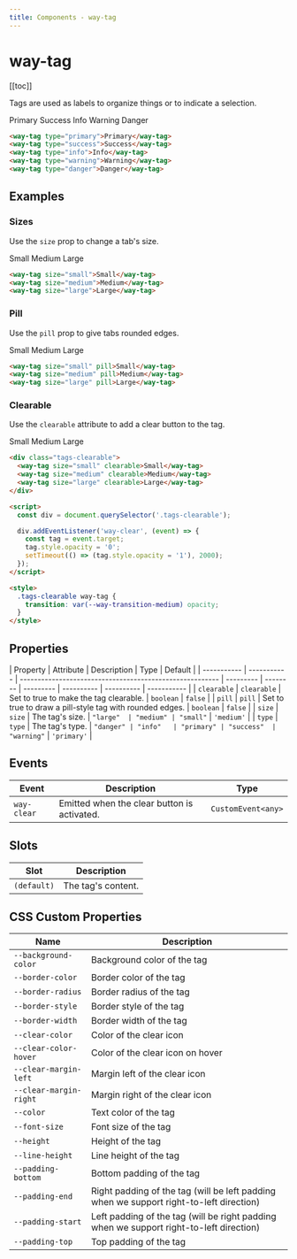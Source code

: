 ```yaml
---
title: Components - way-tag
---
```


# way-tag

[[toc]]

Tags are used as labels to organize things or to indicate a selection.

<way-tag type="primary">Primary</way-tag>
<way-tag type="success">Success</way-tag>
<way-tag type="info">Info</way-tag>
<way-tag type="warning">Warning</way-tag>
<way-tag type="danger">Danger</way-tag>

```html
<way-tag type="primary">Primary</way-tag>
<way-tag type="success">Success</way-tag>
<way-tag type="info">Info</way-tag>
<way-tag type="warning">Warning</way-tag>
<way-tag type="danger">Danger</way-tag>
```

## Examples

### Sizes

Use the `size` prop to change a tab's size.

<way-tag size="small">Small</way-tag>
<way-tag size="medium">Medium</way-tag>
<way-tag size="large">Large</way-tag>

```html
<way-tag size="small">Small</way-tag>
<way-tag size="medium">Medium</way-tag>
<way-tag size="large">Large</way-tag>
```

### Pill

Use the `pill` prop to give tabs rounded edges.

<way-tag size="small" pill>Small</way-tag>
<way-tag size="medium" pill>Medium</way-tag>
<way-tag size="large" pill>Large</way-tag>

```html
<way-tag size="small" pill>Small</way-tag>
<way-tag size="medium" pill>Medium</way-tag>
<way-tag size="large" pill>Large</way-tag>
```

### Clearable

Use the `clearable` attribute to add a clear button to the tag.

<div class="tags-clearable">
  <way-tag size="small" clearable>Small</way-tag>
  <way-tag size="medium" clearable>Medium</way-tag>
  <way-tag size="large" clearable>Large</way-tag>
</div>

<script>
  const div = document.querySelector('.tags-clearable');

  div.addEventListener('way-clear', (event) => {
    const tag = event.target;
    tag.style.opacity = '0';
    setTimeout(() => (tag.style.opacity = '1'), 2000);
  });
</script>

<style>
  .tags-clearable way-tag {
    transition: var(--way-transition-medium) opacity;
  }
</style>

```html
<div class="tags-clearable">
  <way-tag size="small" clearable>Small</way-tag>
  <way-tag size="medium" clearable>Medium</way-tag>
  <way-tag size="large" clearable>Large</way-tag>
</div>

<script>
  const div = document.querySelector('.tags-clearable');

  div.addEventListener('way-clear', (event) => {
    const tag = event.target;
    tag.style.opacity = '0';
    setTimeout(() => (tag.style.opacity = '1'), 2000);
  });
</script>

<style>
  .tags-clearable way-tag {
    transition: var(--way-transition-medium) opacity;
  }
</style>
```

## Properties

| Property    | Attribute   | Description                                              | Type      | Default  |
| ----------- | ----------- | -------------------------------------------------------- | --------- | -------- | --------- | ---------- | ---------- | ----------- |
| `clearable` | `clearable` | Set to true to make the tag clearable.                   | `boolean` | `false`  |
| `pill`      | `pill`      | Set to true to draw a pill-style tag with rounded edges. | `boolean` | `false`  |
| `size`      | `size`      | The tag's size.                                          | `"large"  | "medium" | "small"`  | `'medium'` |
| `type`      | `type`      | The tag's type.                                          | `"danger" | "info"   | "primary" | "success"  | "warning"` | `'primary'` |

## Events

| Event       | Description                                 | Type               |
| ----------- | ------------------------------------------- | ------------------ |
| `way-clear` | Emitted when the clear button is activated. | `CustomEvent<any>` |

## Slots

| Slot        | Description        |
| ----------- | ------------------ |
| `(default)` | The tag's content. |

## CSS Custom Properties

| Name                   | Description                                                                             |
| ---------------------- | --------------------------------------------------------------------------------------- |
| `--background-color`   | Background color of the tag                                                             |
| `--border-color`       | Border color of the tag                                                                 |
| `--border-radius`      | Border radius of the tag                                                                |
| `--border-style`       | Border style of the tag                                                                 |
| `--border-width`       | Border width of the tag                                                                 |
| `--clear-color`        | Color of the clear icon                                                                 |
| `--clear-color-hover`  | Color of the clear icon on hover                                                        |
| `--clear-margin-left`  | Margin left of the clear icon                                                           |
| `--clear-margin-right` | Margin right of the clear icon                                                          |
| `--color`              | Text color of the tag                                                                   |
| `--font-size`          | Font size of the tag                                                                    |
| `--height`             | Height of the tag                                                                       |
| `--line-height`        | Line height of the tag                                                                  |
| `--padding-bottom`     | Bottom padding of the tag                                                               |
| `--padding-end`        | Right padding of the tag (will be left padding when we support right-to-left direction) |
| `--padding-start`      | Left padding of the tag (will be right padding when we support right-to-left direction) |
| `--padding-top`        | Top padding of the tag                                                                  |
